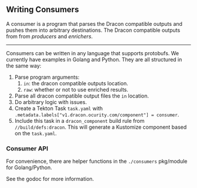 ## Writing Consumers

A consumer is a program that parses the Dracon compatible outputs and pushes them into arbitrary destinations. The Dracon compatible outputs from from _producers_ and _enrichers_.

---

Consumers can be written in any language that supports protobufs. We currently have examples in Golang and Python. They are all structured in the same way:

1. Parse program arguments:
   1. `in`: the dracon compatible outputs location.
   2. `raw`: whether or not to use enriched results.
2. Parse all dracon compatible output files the `in` location.
3. Do arbitrary logic with issues.
4. Create a Tekton Task `task.yaml` with `.metadata.labels["v1.dracon.ocurity.com/component"] = consumer`.
5. Include this task in a `dracon_component` build rule from `//build/defs:dracon`. This will generate a Kustomize component based on the `task.yaml`.

### Consumer API

For convenience, there are helper functions in the `./consumers` pkg/module for Golang/Python.

See the godoc for more information.
